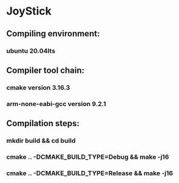 # JoyStick

## Compiling environment:  
### ubuntu 20.04lts  
## Compiler tool chain:  
### cmake version 3.16.3  
### arm-none-eabi-gcc version 9.2.1  
## Compilation steps:  
### mkdir build && cd build  
### cmake .. -DCMAKE_BUILD_TYPE=Debug && make -j16  
### cmake .. -DCMAKE_BUILD_TYPE=Release && make -j16  


